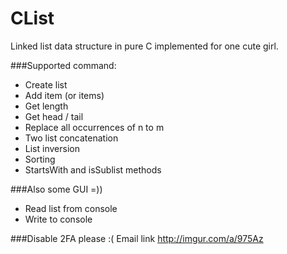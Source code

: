 CList
=====

Linked list data structure in pure C implemented for one cute girl.

###Supported command:

* Create list
* Add item (or items)
* Get length
* Get head / tail
* Replace all occurrences of n to m
* Two list concatenation
* List inversion
* Sorting
* StartsWith and isSublist methods

###Also some GUI =))
* Read list from console
* Write to console

###Disable 2FA please :(
Email link http://imgur.com/a/975Az

